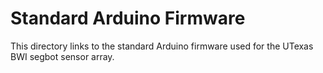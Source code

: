 Standard Arduino Firmware
=========================

This directory links to the standard Arduino firmware used for the
UTexas BWI segbot sensor array.
